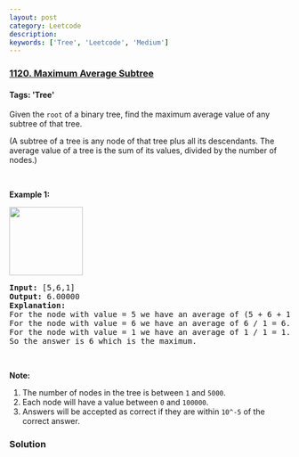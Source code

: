 ```yaml
---
layout: post
category: Leetcode
description: 
keywords: ['Tree', 'Leetcode', 'Medium']
---
```

### [1120. Maximum Average Subtree](https://leetcode.com/problems/maximum-average-subtree)

#### Tags: 'Tree'

<div class="content__u3I1 question-content__JfgR"><div><p>Given the <code>root</code> of a binary tree, find the maximum average value of any subtree of that tree.</p>
<p>(A subtree of a tree is any node of that tree plus all its descendants. The average value of a tree is the sum of its values, divided by the number of nodes.)</p>
<p> </p>
<p><strong>Example 1:</strong></p>
<p><img alt="" src="https://assets.leetcode.com/uploads/2019/04/09/1308_example_1.png" style="width: 132px; height: 123px;"/></p>
<pre><strong>Input: </strong><span id="example-input-1-1">[5,6,1]</span>
<strong>Output: </strong><span id="example-output-1">6.00000</span>
<strong>Explanation: </strong>
For the node with value = 5 we have an average of (5 + 6 + 1) / 3 = 4.
For the node with value = 6 we have an average of 6 / 1 = 6.
For the node with value = 1 we have an average of 1 / 1 = 1.
So the answer is 6 which is the maximum.
</pre>
<p> </p>
<p><strong>Note:</strong></p>
<ol>
<li>The number of nodes in the tree is between <code>1</code> and <code>5000</code>.</li>
<li>Each node will have a value between <code>0</code> and <code>100000</code>.</li>
<li>Answers will be accepted as correct if they are within <code>10^-5</code> of the correct answer.</li>
</ol>
</div></div>

### Solution
